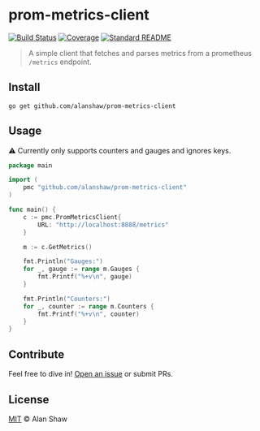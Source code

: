 # prom-metrics-client

[![Build Status](https://img.shields.io/travis/com/libp2p/hydra-booster/master?style=flat-square)](https://travis-ci.org/alanshaw/prom-metrics-client)
[![Coverage](https://img.shields.io/codecov/c/github/alanshaw/prom-metrics-client?style=flat-square)](https://codecov.io/gh/alanshaw/prom-metrics-client)
[![Standard README](https://img.shields.io/badge/readme%20style-standard-brightgreen.svg?style=flat-square)](https://github.com/RichardLitt/standard-readme)

> A simple client that fetches and parses metrics from a prometheus `/metrics` endpoint.

## Install

```console
go get github.com/alanshaw/prom-metrics-client
```

## Usage

⚠️ Currently only supports counters and gauges and ignores keys.

```go
package main

import (
	pmc "github.com/alanshaw/prom-metrics-client"
)

func main() {
    c := pmc.PromMetricsClient{
        URL: "http://localhost:8888/metrics"
    }

    m := c.GetMetrics()

    fmt.Println("Gauges:")
    for _, gauge := range m.Gauges {
		fmt.Printf("%+v\n", gauge)
	}

    fmt.Println("Counters:")
    for _, counter := range m.Counters {
        fmt.Printf("%+v\n", counter)
    }
}
```

## Contribute

Feel free to dive in! [Open an issue](https://github.com/alanshaw/prom-metrics-client/issues/new) or submit PRs.

## License

[MIT](LICENSE) © Alan Shaw
